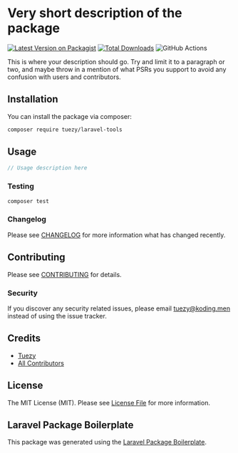 # Very short description of the package

[![Latest Version on Packagist](https://img.shields.io/packagist/v/tuezy/laravel-tools.svg?style=flat-square)](https://packagist.org/packages/tuezy/laravel-tools)
[![Total Downloads](https://img.shields.io/packagist/dt/tuezy/laravel-tools.svg?style=flat-square)](https://packagist.org/packages/tuezy/laravel-tools)
![GitHub Actions](https://github.com/tuezy/laravel-tools/actions/workflows/main.yml/badge.svg)

This is where your description should go. Try and limit it to a paragraph or two, and maybe throw in a mention of what PSRs you support to avoid any confusion with users and contributors.

## Installation

You can install the package via composer:

```bash
composer require tuezy/laravel-tools
```

## Usage

```php
// Usage description here
```

### Testing

```bash
composer test
```

### Changelog

Please see [CHANGELOG](CHANGELOG.md) for more information what has changed recently.

## Contributing

Please see [CONTRIBUTING](CONTRIBUTING.md) for details.

### Security

If you discover any security related issues, please email tuezy@koding.men instead of using the issue tracker.

## Credits

-   [Tuezy](https://github.com/tuezy)
-   [All Contributors](../../contributors)

## License

The MIT License (MIT). Please see [License File](LICENSE.md) for more information.

## Laravel Package Boilerplate

This package was generated using the [Laravel Package Boilerplate](https://laravelpackageboilerplate.com).

